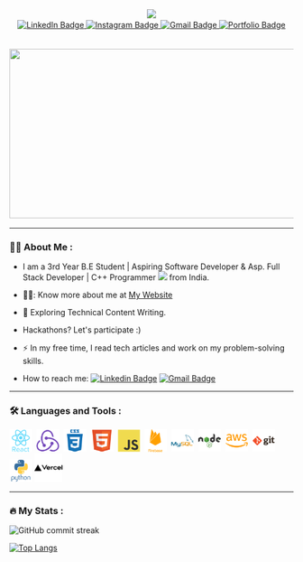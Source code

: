 <div id="header" align="center">
  <img src="https://media.giphy.com/media/M9gbBd9nbDrOTu1Mqx/giphy.gif" width="100"/>
  
  <div id="badges" >
  <a href="https://www.linkedin.com/in/akash-kapoor-025733230?utm_source=share&utm_campaign=share_via&utm_content=profile&utm_medium=android_app">
    <img src="https://img.shields.io/badge/LinkedIn-blue?style=for-the-badge&logo=linkedin&logoColor=white" alt="LinkedIn Badge"/>
  </a>
  <a href="https://www.instagram.com/akashkapoor__?igsh=MTFhOThtMHM5aTRyeQ==">
    <img src="https://img.shields.io/badge/Instagram-black?style=for-the-badge&logo=instagram&logoColor=white" alt="Instagram Badge"/>
  </a>
  <a href="mailto:akashkapoor976@gmail.com">
    <img src="https://img.shields.io/badge/Gmail-red?style=for-the-badge&logo=gmail&logoColor=white" alt="Gmail Badge"/>
  </a>
  <a href="https://akashkapoor.vercel.app">
    <img src="https://img.shields.io/badge/Portfolio-yellow?style=for-the-badge&logo=personal-website&logoColor=white" alt="Portfolio Badge"/>
  </a>
</div>
<br>
<img src="https://komarev.com/ghpvc/?username=akashkapoor0001&style=flat-square&color=blue" alt=""/>


<div align="center">
  <img src="https://media.giphy.com/media/dWesBcTLavkZuG35MI/giphy.gif" width="600" height="300"/>
</div>

</div>

---

### :man_technologist: About Me :
-  I am a 3rd Year B.E Student | Aspiring Software Developer &  Asp. Full Stack Developer | C++ Programmer <img src="https://media.giphy.com/media/WUlplcMpOCEmTGBtBW/giphy.gif" width="30"> from India.

- 👨‍💻: Know more about me at [My Website](https://akashkapoor.vercel.app)

- :seedling: Exploring Technical Content Writing.

- Hackathons? Let's participate :)

- :zap: In my free time, I read tech articles and work on my problem-solving skills.

- How to reach me: [![Linkedin Badge](https://img.shields.io/badge/-AkashKapoor-blue?style=flat&logo=Linkedin&logoColor=white)](https://www.linkedin.com/in/akash-kapoor-025733230?utm_source=share&utm_campaign=share_via&utm_content=profile&utm_medium=android_app)
[![Gmail Badge](https://img.shields.io/badge/-Gmail-red?style=flat&logo=Gmail&logoColor=white)](mailto:akashkapoor976@gmail.com)

---

### :hammer_and_wrench: Languages and Tools :

<div>
  <img src="https://github.com/devicons/devicon/blob/master/icons/react/react-original-wordmark.svg" title="React" alt="React" width="40" height="40"/>&nbsp;
  <img src="https://github.com/devicons/devicon/blob/master/icons/redux/redux-original.svg" title="Redux" alt="Redux " width="40" height="40"/>&nbsp;
  <img src="https://github.com/devicons/devicon/blob/master/icons/css3/css3-plain-wordmark.svg"  title="CSS3" alt="CSS" width="40" height="40"/>&nbsp;
  <img src="https://github.com/devicons/devicon/blob/master/icons/html5/html5-original.svg" title="HTML5" alt="HTML" width="40" height="40"/>&nbsp;
  <img src="https://github.com/devicons/devicon/blob/master/icons/javascript/javascript-original.svg" title="JavaScript" alt="JavaScript" width="40" height="40"/>&nbsp;
  <img src="https://github.com/devicons/devicon/blob/master/icons/firebase/firebase-plain-wordmark.svg" title="Firebase" alt="Firebase" width="40" height="40"/>&nbsp;
  <img src="https://github.com/devicons/devicon/blob/master/icons/mysql/mysql-original-wordmark.svg" title="MySQL"  alt="MySQL" width="40" height="40"/>&nbsp;
  <img src="https://github.com/devicons/devicon/blob/master/icons/nodejs/nodejs-original-wordmark.svg" title="NodeJS" alt="NodeJS" width="40" height="40"/>&nbsp;
  <img src="https://github.com/devicons/devicon/blob/master/icons/amazonwebservices/amazonwebservices-plain-wordmark.svg" title="AWS" alt="AWS" width="40" height="40"/>&nbsp;
  <img src="https://github.com/devicons/devicon/blob/master/icons/git/git-original-wordmark.svg" title="Git" **alt="Git" width="40" height="40"/>
  <img src="https://github.com/devicons/devicon/blob/master/icons/python/python-original-wordmark.svg" title="Python" **alt="Python" width="40" height="40"/>
  <img src="https://github.com/devicons/devicon/blob/master/icons/vercel/vercel-original-wordmark.svg" title="Vercel" **alt="Vercel" width="50" height="50"/>
</div>

---

### :fire: My Stats :

![GitHub commit streak](https://github-readme-streak-stats.herokuapp.com/?user=akashkapoor0001&theme=dark)


[![Top Langs](https://github-readme-stats.vercel.app/api/top-langs/?username=akashkapoor0001&layout=compact&theme=vision-friendly-dark)](https://github.com/akashkapoor0001/github-readme-stats)

<!--
[![KnlnKS's LeetCode stats](https://leetcode-stats-six.vercel.app/api?username=akashkapoor_)](https://github.com/akashkapoor0001/github-readme)
-->

<!--
**akashkapoor0001/akashkapoor0001** is a ✨ _special_ ✨ repository because its `README.md` (this file) appears on your GitHub profile.

Here are some ideas to get you started:

- 🔭 I’m currently working on ...
- 🌱 I’m currently learning ...
- 👯 I’m looking to collaborate on ...
- 🤔 I’m looking for help with ...
- 💬 Ask me about ...
- 📫 How to reach me: ...
- 😄 Pronouns: ...
- ⚡ Fun fact: ...
-->
